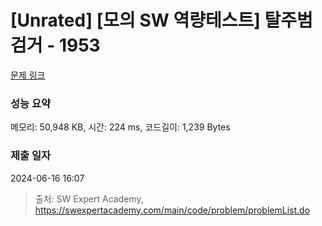 # [Unrated] [모의 SW 역량테스트] 탈주범 검거 - 1953 

[문제 링크](https://swexpertacademy.com/main/code/problem/problemDetail.do?contestProbId=AV5PpLlKAQ4DFAUq) 

### 성능 요약

메모리: 50,948 KB, 시간: 224 ms, 코드길이: 1,239 Bytes

### 제출 일자

2024-06-16 16:07



> 출처: SW Expert Academy, https://swexpertacademy.com/main/code/problem/problemList.do